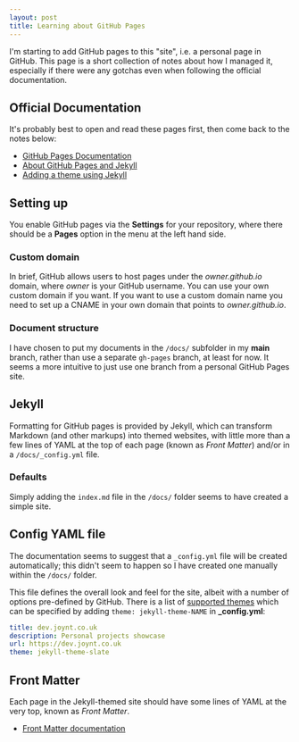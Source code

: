 ```yaml
---
layout: post
title: Learning about GitHub Pages
---
```


I'm starting to add GitHub pages to this "site", i.e. a personal page in GitHub.
This page is a short collection of notes about how I managed it, especially if
there were any gotchas even when following the official documentation.

## Official Documentation

It's probably best to open and read these pages first, then come back to the
notes below:

* [GitHub Pages Documentation](https://docs.github.com/en/pages)
* [About GitHub Pages and Jekyll](https://docs.github.com/en/pages/setting-up-a-github-pages-site-with-jekyll/about-github-pages-and-jekyll)
* [Adding a theme using Jekyll](https://docs.github.com/en/pages/setting-up-a-github-pages-site-with-jekyll/adding-a-theme-to-your-github-pages-site-using-jekyll)

## Setting up

You enable GitHub pages via the **Settings** for your repository, where there
should be a **Pages** option in the menu at the left hand side.

### Custom domain

In brief, GitHub allows users to host pages under the _owner.github.io_ domain,
where _owner_ is your GitHub username. You can use your own custom domain if you
want. If you want to use a custom domain name you need to set up a CNAME in your
own domain that points to _owner.github.io_.

### Document structure

I have chosen to put my documents in the `/docs/` subfolder in my **main**
branch, rather than use a separate `gh-pages` branch, at least for now. It seems
a more intuitive to just use one branch from a personal GitHub Pages site.

## Jekyll

Formatting for GitHub pages is provided by Jekyll, which can transform Markdown
(and other markups) into themed websites, with little more than a few lines of
YAML at the top of each page (known as _Front Matter_) and/or in a
`/docs/_config.yml` file.

### Defaults

Simply adding the `index.md` file in the `/docs/` folder seems to have created
a simple site.

## Config YAML file

The documentation seems to suggest that a `_config.yml` file will be created
automatically; this didn't seem to happen so I have created one manually within
the `/docs/` folder.

This file defines the overall look and feel for the site, albeit with a number
of options pre-defined by GitHub. There is a list of [supported themes](https://pages.github.com/themes/)
which can be specified by adding `theme: jekyll-theme-NAME` in **_config.yml**:

``` yaml
title: dev.joynt.co.uk
description: Personal projects showcase
url: https://dev.joynt.co.uk
theme: jekyll-theme-slate
```

## Front Matter

Each page in the Jekyll-themed site should have some lines of YAML at the very
top, known as _Front Matter_.

* [Front Matter documentation](https://jekyllrb.com/docs/front-matter/)
